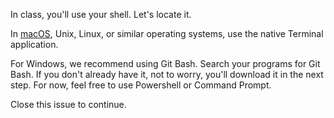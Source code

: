 In class, you'll use your shell. Let's locate it. 

In [macOS](https://support.apple.com/guide/terminal/open-or-quit-terminal-apd5265185d-f365-44cb-8b09-71a064a42125/mac), Unix, Linux, or similar operating systems, use the native Terminal application.

For Windows, we recommend using Git Bash. Search your programs for Git Bash. If you don't already have it, not to worry, you'll download it in the next step. For now, feel free to use Powershell or Command Prompt. 

Close this issue to continue. 